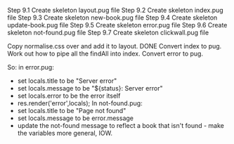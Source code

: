 Step 9.1    Create skeleton layout.pug file
Step 9.2    Create skeleton index.pug file
Step 9.3    Create skeleton new-book.pug file
Step 9.4    Create skeleton update-book.pug file
Step 9.5    Create skeleton error.pug file
Step 9.6    Create skeleton not-found.pug file
Step 9.7    Create skeleton clickwall.pug file



Copy normalise.css over and add it to layout.       DONE
Convert index to pug.
Work out how to pipe all the findAll into index.
Convert error to pug.                               

So: in error.pug:
 - set locals.title to be "Server error"
 - set locals.message to be "${status}: Server error"
 - set locals.error to be the error itself
 - res.render('error',locals);
In not-found.pug:
 - set locals.title to be "Page not found"
 - set locals.message to be error.message
 - update the not-found message to reflect a book that isn't found - make the variables more general, IOW.